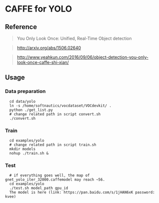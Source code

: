 # CAFFE for YOLO

## Reference

> You Only Look Once: Unified, Real-Time Object detection

> http://arxiv.org/abs/1506.02640

> http://www.yeahkun.com/2016/09/06/object-detection-you-only-look-once-caffe-shi-xian/

## Usage

### Data preparation
```Shell
  cd data/yolo
  ln -s /home/softnautics/vocdataset/VOCdevkit/ .
  python ./get_list.py
  # change related path in script convert.sh
  ./convert.sh 
```

### Train
```Shell
  cd examples/yolo
  # change related path in script train.sh
  mkdir models
  nohup ./train.sh &
```

### Test
```Shell
  # if everything goes well, the map of gnet_yolo_iter_32000.caffemodel may reach ~56.
  cd examples/yolo
  ./test.sh model_path gpu_id
  The model is here (link: https://pan.baidu.com/s/1jHAN6xK password: kvee)
```
